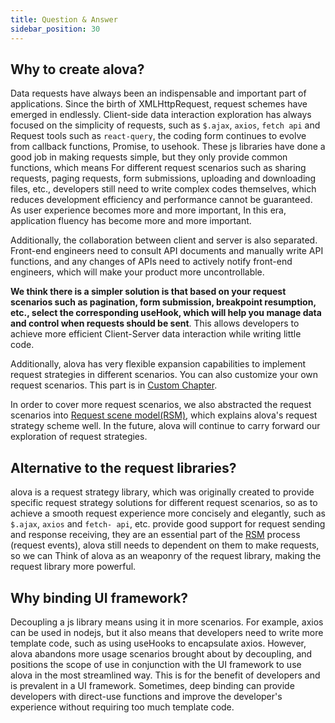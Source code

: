 ```yaml
---
title: Question & Answer
sidebar_position: 30
---
```


## Why to create alova?

Data requests have always been an indispensable and important part of applications. Since the birth of XMLHttpRequest, request schemes have emerged in endlessly. Client-side data interaction exploration has always focused on the simplicity of requests, such as `$.ajax`, `axios`, `fetch api` and Request tools such as `react-query`, the coding form continues to evolve from callback functions, Promise, to usehook. These js libraries have done a good job in making requests simple, but they only provide common functions, which means For different request scenarios such as sharing requests, paging requests, form submissions, uploading and downloading files, etc., developers still need to write complex codes themselves, which reduces development efficiency and performance cannot be guaranteed. As user experience becomes more and more important, In this era, application fluency has become more and more important.

Additionally, the collaboration between client and server is also separated. Front-end engineers need to consult API documents and manually write API functions, and any changes of APIs need to actively notify front-end engineers, which will make your product more uncontrollable.

**We think there is a simpler solution is that based on your request scenarios such as pagination, form submission, breakpoint resumption, etc., select the corresponding useHook, which will help you manage data and control when requests should be sent**. This allows developers to achieve more efficient Client-Server data interaction while writing little code.

Additionally, alova has very flexible expansion capabilities to implement request strategies in different scenarios. You can also customize your own request scenarios. This part is in [Custom Chapter](/category/custom).

In order to cover more request scenarios, we also abstracted the request scenarios into [Request scene model(RSM)](/tutorial/others/RSM), which explains alova's request strategy scheme well. In the future, alova will continue to carry forward our exploration of request strategies.

## Alternative to the request libraries?

alova is a request strategy library, which was originally created to provide specific request strategy solutions for different request scenarios, so as to achieve a smooth request experience more concisely and elegantly, such as `$.ajax`, `axios` and `fetch- api`, etc. provide good support for request sending and response receiving, they are an essential part of the [RSM](/tutorial/others/RSM) process (request events), alova still needs to dependent on them to make requests, so we can Think of alova as an weaponry of the request library, making the request library more powerful.

## Why binding UI framework?

Decoupling a js library means using it in more scenarios. For example, axios can be used in nodejs, but it also means that developers need to write more template code, such as using useHooks to encapsulate axios. However, alova abandons more usage scenarios brought about by decoupling, and positions the scope of use in conjunction with the UI framework to use alova in the most streamlined way. This is for the benefit of developers and is prevalent in a UI framework. Sometimes, deep binding can provide developers with direct-use functions and improve the developer's experience without requiring too much template code.
